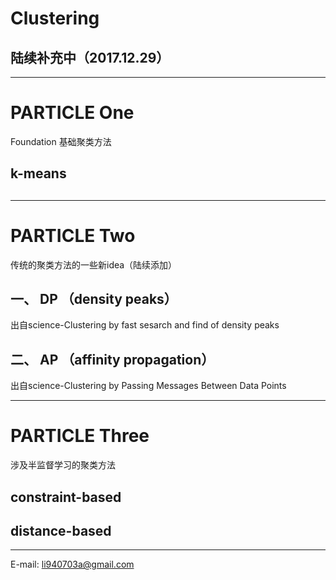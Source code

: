 # Clustering

## 陆续补充中（2017.12.29）
----
#  PARTICLE One
Foundation
基础聚类方法
## k-means
## 
----
# PARTICLE Two
传统的聚类方法的一些新idea（陆续添加）
## 一、 DP （density peaks）
出自science-Clustering by fast sesarch and find of density peaks
## 二、 AP （affinity propagation）
出自science-Clustering by Passing Messages Between Data Points

-----
# PARTICLE Three

涉及半监督学习的聚类方法
## constraint-based

## distance-based



----
E-mail: li940703a@gmail.com
